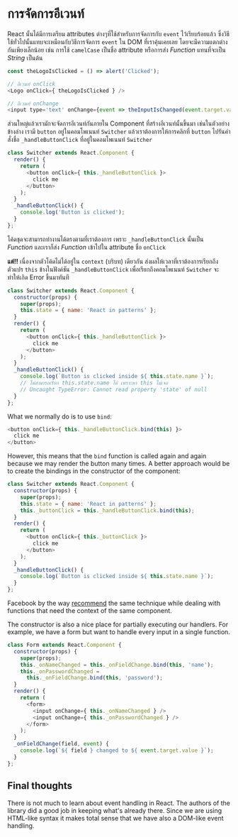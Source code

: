 # การจัดการอีเวนท์

React นั้นได้มีการเตรียม attributes ต่างๆที่ใช้สำหรับการจัดการกับ `event` ไว้เรียบร้อยแล้ว ซึ่งวิธีใช้ทั่วไปนั้นแทบจะเหมือนกับวิธีการจัดการ `event` ใน DOM ที่เราคุ้นเคยเลย โดยจะมีความแตกต่างกันเพียงเล็กน้อย เช่น การใช้ `camelCase` เป็นชื่อ attribute หรือการส่ง *Function* แทนที่จะเป็น *String* เป็นต้น

```js
const theLogoIsClicked = () => alert('Clicked');

// อีเวนท์ onClick
<Logo onClick={ theLogoIsClicked } />

// อีเวนท์ onChange
<input type='text' onChange={event => theInputIsChanged(event.target.value) } />
```

ส่วนใหญ่แล้วเรามักจะจัดการอีเวนท์กันภายใน Component ที่สร้างอีเวนท์นั้นขึ้นมา เช่นในตัวอย่างข้างล่าง เรามี `button` อยู่ในคอมโพเนนท์ `Switcher` แล้วเราต้องการให้การคลิกที่ `button` ไปรันคำสั่งชื่อ `_handleButtonClick` ที่อยู่ในคอมโพเนนท์ `Switcher`

```js
class Switcher extends React.Component {
  render() {
    return (
      <button onClick={ this._handleButtonClick }>
        click me
      </button>
    );
  }
  _handleButtonClick() {
    console.log('Button is clicked');
  }
};
```

โค้ดชุดจะสามารถทำงานได้ตรงตามที่เราต้องการ เพราะ `_handleButtonClick` นั้นเป็น *Function* และเราก็ส่ง *Function* เข้าไปใน attribute ชื่อ `onClick`

**แต่!!** เนื่องจากตัวโค้ดไม่ได้อยู่ใน `context` (บริบท) เดียวกัน ส่งผลให้เวลาที่เราต้องการเรียกถึงตัวแปร `this` ข้างในฟังค์ชัน `_handleButtonClick` เพื่อเรียกถึงคอมโพเนนท์ `Switcher` จะทำให้เกิด Error ขึ้นมาทันที

```js
class Switcher extends React.Component {
  constructor(props) {
    super(props);
    this.state = { name: 'React in patterns' };
  }
  render() {
    return (
      <button onClick={ this._handleButtonClick }>
        click me
      </button>
    );
  }
  _handleButtonClick() {
    console.log(`Button is clicked inside ${ this.state.name }`);
    // ไม่สามารถเรียก this.state.name ได้ เพราะหา this ไม่เจอ
    // Uncaught TypeError: Cannot read property 'state' of null
  }
};
```

What we normally do is to use `bind`:

```js
<button onClick={ this._handleButtonClick.bind(this) }>
  click me
</button>
```

However, this means that the `bind` function is called again and again because we may render the button many times. A better approach would be to create the bindings in the constructor of the component:

<span class="new-page"></span>

```js
class Switcher extends React.Component {
  constructor(props) {
    super(props);
    this.state = { name: 'React in patterns' };
    this._buttonClick = this._handleButtonClick.bind(this);
  }
  render() {
    return (
      <button onClick={ this._buttonClick }>
        click me
      </button>
    );
  }
  _handleButtonClick() {
    console.log(`Button is clicked inside ${ this.state.name }`);
  }
};
```

Facebook by the way [recommend](https://facebook.github.io/react/docs/reusable-components.html#no-autobinding) the same technique while dealing with functions that need the context of the same component.

The constructor is also a nice place for partially executing our handlers. For example, we have a form but want to handle every input in a single function.

<span class="new-page"></span>

```js
class Form extends React.Component {
  constructor(props) {
    super(props);
    this._onNameChanged = this._onFieldChange.bind(this, 'name');
    this._onPasswordChanged =
      this._onFieldChange.bind(this, 'password');
  }
  render() {
    return (
      <form>
        <input onChange={ this._onNameChanged } />
        <input onChange={ this._onPasswordChanged } />
      </form>
    );
  }
  _onFieldChange(field, event) {
    console.log(`${ field } changed to ${ event.target.value }`);
  }
};
```

## Final thoughts

There is not much to learn about event handling in React. The authors of the library did a good job in keeping what's already there. Since we are using HTML-like syntax it makes total sense that we have also a DOM-like event handling.
